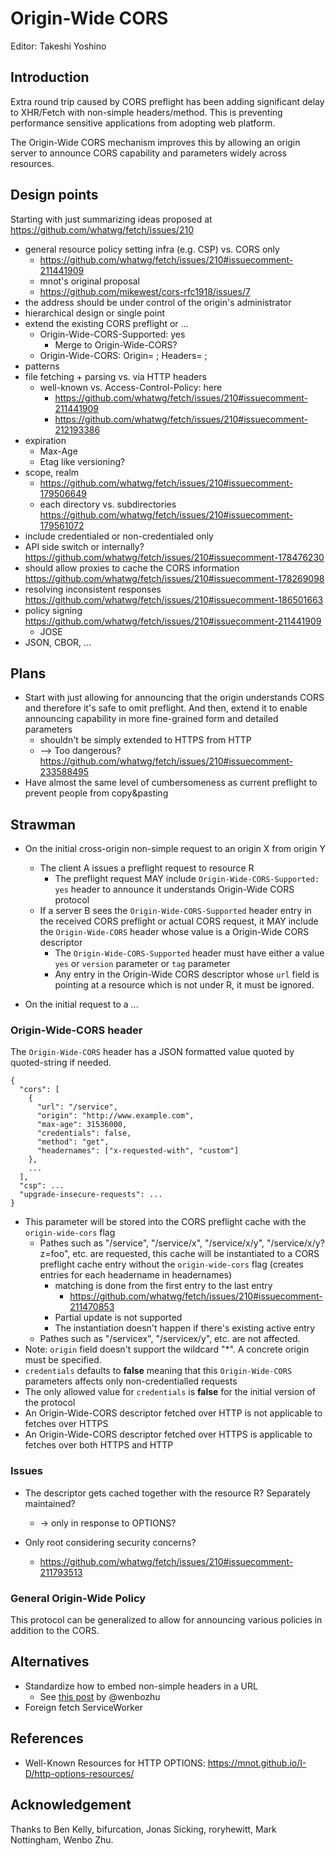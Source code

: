 # Origin-Wide CORS

Editor: Takeshi Yoshino

## Introduction

Extra round trip caused by CORS preflight has been adding significant delay to XHR/Fetch with non-simple headers/method. This is preventing performance sensitive applications from adopting web platform.

The Origin-Wide CORS mechanism improves this by allowing an origin server to announce CORS capability and parameters widely across resources.

## Design points

Starting with just summarizing ideas proposed at https://github.com/whatwg/fetch/issues/210

- general resource policy setting infra (e.g. CSP) vs. CORS only
  - https://github.com/whatwg/fetch/issues/210#issuecomment-211441909
  - mnot's original proposal
  - https://github.com/mikewest/cors-rfc1918/issues/7
- the address should be under control of the origin's administrator
- hierarchical design or single point
- extend the existing CORS preflight or ...
  - Origin-Wide-CORS-Supported: yes
    - Merge to Origin-Wide-CORS?
  - Origin-Wide-CORS: Origin= ; Headers= ;
- patterns
- file fetching + parsing vs. via HTTP headers
  - well-known vs. Access-Control-Policy: here
    - https://github.com/whatwg/fetch/issues/210#issuecomment-211441909
    - https://github.com/whatwg/fetch/issues/210#issuecomment-212193386
- expiration
  - Max-Age
  - Etag like versioning?
- scope, realm
  - https://github.com/whatwg/fetch/issues/210#issuecomment-179506649
  - each directory vs. subdirectories https://github.com/whatwg/fetch/issues/210#issuecomment-179561072
- include credentialed or non-credentialed only
- API side switch or internally? https://github.com/whatwg/fetch/issues/210#issuecomment-178476230
- should allow proxies to cache the CORS information https://github.com/whatwg/fetch/issues/210#issuecomment-178269098
- resolving inconsistent responses https://github.com/whatwg/fetch/issues/210#issuecomment-186501663
- policy signing https://github.com/whatwg/fetch/issues/210#issuecomment-211441909
  - JOSE
- JSON, CBOR, ...

## Plans

- Start with just allowing for announcing that the origin understands CORS and therefore it's safe to omit preflight. And then, extend it to enable announcing capability in more fine-grained form and detailed parameters
  - shouldn't be simply extended to HTTPS from HTTP
  - --> Too dangerous? https://github.com/whatwg/fetch/issues/210#issuecomment-233588495
- Have almost the same level of cumbersomeness as current preflight to prevent people from copy&pasting

## Strawman

- On the initial cross-origin non-simple request to an origin X from origin Y
  - The client A issues a preflight request to resource R
    - The preflight request MAY include `Origin-Wide-CORS-Supported: yes` header to announce it understands Origin-Wide CORS protocol
  - If a server B sees the `Origin-Wide-CORS-Supported` header entry in the received CORS preflight or actual CORS request, it MAY include the `Origin-Wide-CORS` header whose value is a Origin-Wide CORS descriptor
    - The `Origin-Wide-CORS-Supported` header must have either a value `yes` or `version` parameter or `tag` parameter
    - Any entry in the Origin-Wide CORS descriptor whose `url` field is pointing at a resource which is not under R, it must be ignored.

- On the initial request to a ...

### Origin-Wide-CORS header

The `Origin-Wide-CORS` header has a JSON formatted value quoted by quoted-string if needed.

```
{
  "cors": [
    {
      "url": "/service",
      "origin": "http://www.example.com",
      "max-age": 31536000,
      "credentials": false,
      "method": "get",
      "headernames": ["x-requested-with", "custom"]
    },
    ...
  ],
  "csp": ...
  "upgrade-insecure-requests": ...
}
```

- This parameter will be stored into the CORS preflight cache with the `origin-wide-cors` flag
  - Pathes such as "/service", "/service/x", "/service/x/y", "/service/x/y?z=foo", etc. are requested, this cache will be instantiated to a CORS preflight cache entry without the `origin-wide-cors` flag (creates entries for each headername in headernames)
    - matching is done from the first entry to the last entry
      - https://github.com/whatwg/fetch/issues/210#issuecomment-211470853
    - Partial update is not supported
    - The instantiation doesn't happen if there's existing active entry
  - Pathes such as "/servicex", "/servicex/y", etc. are not affected.
- Note: `origin` field doesn't support the wildcard "*". A concrete origin must be specified.
- `credentials` defaults to **false** meaning that this `Origin-Wide-CORS` parameters affects only non-credentialled requests
- The only allowed value for `credentials` is **false** for the initial version of the protocol
- An Origin-Wide-CORS descriptor fetched over HTTP is not applicable to fetches over HTTPS
- An Origin-Wide-CORS descriptor fetched over HTTPS is applicable to fetches over both HTTPS and HTTP

### Issues

- The descriptor gets cached together with the resource R? Separately maintained?
  - -> only in response to OPTIONS?

- Only root considering security concerns?
  - https://github.com/whatwg/fetch/issues/210#issuecomment-211793513

### General Origin-Wide Policy

This protocol can be generalized to allow for announcing various policies in addition to the CORS.

## Alternatives

- Standardize how to embed non-simple headers in a URL
  - See [this post](https://github.com/whatwg/fetch/issues/210#issue-129531743) by @wenbozhu
- Foreign fetch ServiceWorker

## References

- Well-Known Resources for HTTP OPTIONS: https://mnot.github.io/I-D/http-options-resources/

## Acknowledgement

Thanks to Ben Kelly, bifurcation, Jonas Sicking, roryhewitt, Mark Nottingham, Wenbo Zhu.
